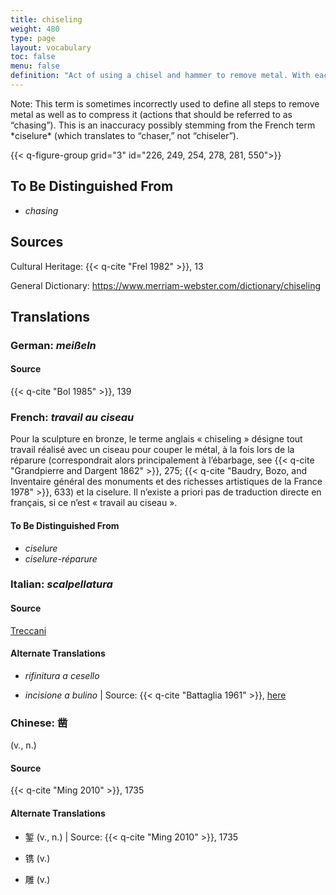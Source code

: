 ```yaml
---
title: chiseling
weight: 480
type: page
layout: vocabulary
toc: false
menu: false
definition: "Act of using a chisel and hammer to remove metal. With each strike of the hammer the tool jumps, often leaving a visible “step.” Chiseling may be part of either fettling or chasing."
---
```


<div class="backmatter">
Note: This term is sometimes incorrectly used to define all steps to remove metal as well as to compress it (actions that should be referred to as “chasing”). This is an inaccuracy possibly stemming from the French term *ciselure* (which translates to “chaser,” not “chiseler”).
</div>

{{< q-figure-group grid="3" id="226, 249, 254, 278, 281, 550">}}

## To Be Distinguished From

- *chasing*

## Sources

Cultural Heritage: {{< q-cite "Frel 1982" >}}, 13

General Dictionary: <https://www.merriam-webster.com/dictionary/chiseling>

## Translations

<div class="accordion">

### **German**: *meißeln*

#### Source

{{< q-cite "Bol 1985" >}}, 139

### **French**: *travail au ciseau*

Pour la sculpture en bronze, le terme anglais « chiseling » désigne tout travail réalisé avec un ciseau pour couper le métal, à la fois lors de la réparure (correspondrait alors principalement à l’ébarbage, see {{< q-cite "Grandpierre and Dargent 1862" >}}, 275; {{< q-cite "Baudry, Bozo, and Inventaire général des monuments et des richesses artistiques de la France 1978" >}}, 633) et la ciselure. Il n’existe a priori pas de traduction directe en français, si ce n’est « travail au ciseau ».

#### To Be Distinguished From

- *ciselure*
- *ciselure-réparure*

### **Italian**: *scalpellatura*

#### Source

[Treccani](https://www.treccani.it/vocabolario/scalpellatura/)

#### Alternate Translations

- *rifinitura a cesello*

- *incisione a bulino* | Source: {{< q-cite "Battaglia 1961" >}}, [here](#)

### **Chinese**: 凿

(v., n.)

#### Source

{{< q-cite "Ming 2010" >}}, 1735

#### Alternate Translations

- 錾 (v., n.) | Source: {{< q-cite "Ming 2010" >}}, 1735

- 镌 (v.)

- 雕 (v.)

</div>
